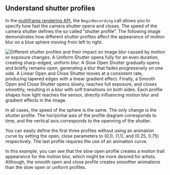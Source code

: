 ## Understand shutter profiles

In the [multiframe rendering API](rendering-multiframe-recording-api.md), the `BeginRecording` call allows you to specify how fast the camera shutter opens and closes. The speed of the camera shutter defines the so called “shutter profile”. The following image demonstrates how different shutter profiles affect the appearance of motion blur on a blue sphere moving from left to right.

![Different shutter profiles and their impact on image blur caused by motion or exposure changes. A Uniform Shutter opens fully for an even duration, creating sharp-edged, uniform blur. A Slow Open Shutter gradually opens and briefly remains open, generating a blur that fades progressively on one side. A Linear Open and Close Shutter moves at a consistent rate, producing tapered edges with a linear gradient effect. Finally, a Smooth Open and Close Shutter opens slowly, reaches full exposure, and closes smoothly, resulting in a blur with soft transitions on both sides. Each profile shapes how light reaches the sensor, directly influencing motion blur and gradient effects in the image.](Images/shutter_profiles.png)

In all cases, the speed of the sphere is the same. The only change is the shutter profile. The horizontal axis of the profile diagram corresponds to time, and the vertical axis corresponds to the openning of the shutter.

You can easily define the first three profiles without using an animation curve by setting the open, close parameters to (0,1), (1,1), and (0.25, 0.75) respectively. The last profile requires the use of an animation curve.

In this example, you can see that the slow open profile creates a motion trail appearance for the motion blur, which might be more desired for artists. Although, the smooth open and close profile creates smoother animations than the slow open or uniform profiles.
